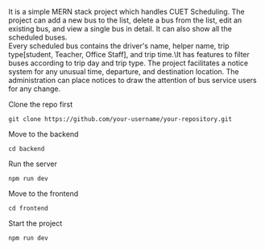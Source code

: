 It is a simple MERN stack project which handles CUET Scheduling. The project can add a new bus to the list, delete a bus from the list, edit an existing bus, and view a single bus in detail. It can also show all the scheduled buses.<br/>
Every scheduled bus contains the driver's name, helper name, trip type[student, Teacher, Office Staff], and trip time.\It has features to filter buses according to trip day and trip type. The project facilitates a notice system for any unusual time, departure, and destination location. The administration can place notices to draw the attention of bus service users for any change.

Clone the repo first 
```
git clone https://github.com/your-username/your-repository.git
```
Move to the backend
``` 
cd backend
```
Run the server
```
npm run dev
```
Move to the frontend
```
cd frontend
```
Start the project
```
npm run dev
```
